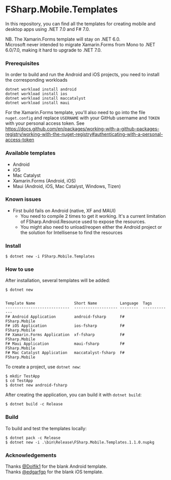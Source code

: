 # FSharp.Mobile.Templates

In this repository, you can find all the templates for creating mobile and desktop apps using .NET 7.0 and F# 7.0.

NB. The Xamarin.Forms template will stay on .NET 6.0.  
Microsoft never intended to migrate Xamarin.Forms from Mono to .NET 6.0/7.0, making it hard to upgrade to .NET 7.0.

### Prerequisites
In order to build and run the Android and iOS projects, you need to install the corresponding workloads
```
dotnet workload install android
dotnet workload install ios
dotnet workload install maccatalyst
dotnet workload install maui
```

For the Xamarin.Forms template, you'll also need to go into the file `nuget.config` and replace `USERNAME` with your GitHub username and `TOKEN` with your personal access token.
See https://docs.github.com/en/packages/working-with-a-github-packages-registry/working-with-the-nuget-registry#authenticating-with-a-personal-access-token

### Available templates
- Android
- iOS
- Mac Catalyst
- Xamarin.Forms (Android, iOS)
- Maui (Android, iOS, Mac Catalyst, Windows, Tizen)

### Known issues

- First build fails on Android (native, XF and MAUI)
  - You need to compile 2 times to get it working. It's a current limitation of FSharp.Android.Resource used to expose the resources.
  - You might also need to unload/reopen either the Android project or the solution for Intellisense to find the resources

### Install

```
$ dotnet new -i FSharp.Mobile.Templates
```

### How to use

After installation, several templates will be added:

```
$ dotnet new


Template Name                 Short Name          Language  Tags         
----------------------------  ------------------- --------  -------------
F# Android Application        android-fsharp      F#        FSharp.Mobile
F# iOS Application            ios-fsharp          F#        FSharp.Mobile
F# Xamarin.Forms Application  xf-fsharp           F#        FSharp.Mobile
F# Maui Application           maui-fsharp         F#        FSharp.Mobile
F# Mac Catalyst Application   maccatalyst-fsharp  F#        FSharp.Mobile
```

To create a project, use `dotnet new`:

```
$ mkdir TestApp
$ cd TestApp
$ dotnet new android-fsharp
```

After creating the application, you can build it with `dotnet build`:

```
$ dotnet build -c Release
```

### Build

To build and test the templates locally:

```
$ dotnet pack -c Release
$ dotnet new -i .\bin\Release\FSharp.Mobile.Templates.1.1.0.nupkg
```

### Acknowledgements

Thanks [@Dolfik1](https://github.com/Dolfik1) for the blank Android template.  
Thanks [@edgarfgp](https://github.com/edgarfgp) for the blank iOS template.
